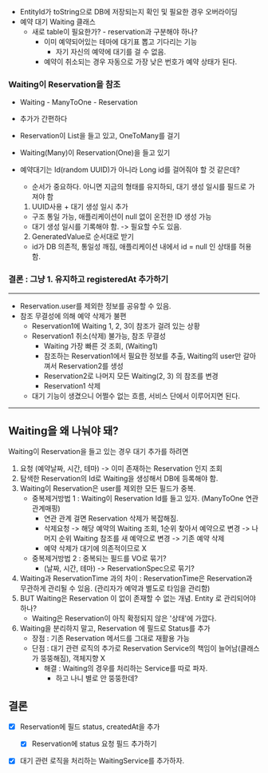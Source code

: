 - EntityId가 toString으로 DB에 저장되는지 확인 및 필요한 경우 오버라이딩
- 예약 대기 Waiting 클래스
    - 새로 table이 필요한가? - reservation과 구분해야 하나?
        - 이미 예약되어있는 테마에 대기표 뽑고 기다리는 기능
            - 자기 자신의 예약에 대기를 걸 수 없음.
        - 예약이 취소되는 경우 자동으로 가장 낮은 번호가 예약 상태가 된다.

### Waiting이 Reservation을 참조

- Waiting - ManyToOne - Reservation
- 추가가 간편하다

- Reservation이 List<Waiting>을 들고 있고, OneToMany를 걸기
- Waiting(Many)이 Reservation(One)을 들고 있기
- 예약대기는 Id(random UUID)가 아니라 Long id를 걸어줘야 할 것 같은데?
    - 순서가 중요하다. 아니면 지금의 형태를 유지하되, 대기 생성 일시를 필드로 가져야 함

    1. UUID사용 + 대기 생성 일시 추가

    - 구조 통일 가능, 애플리케이션이 null 없이 온전한 ID 생성 가능
    - 대기 생성 일시를 기록해야 함. -> 필요할 수도 있음.

    2. GeneratedValue로 순서대로 받기

    - id가 DB 의존적, 통일성 깨짐, 애플리케이션 내에서 id = null 인 상태를 허용함.

### 결론 : 그냥 1. 유지하고 registeredAt 추가하기

---

- Reservation.user를 제외한 정보를 공유할 수 있음.
- 참조 무결성에 의해 예약 삭제가 불편
    - Reservation1에 Waiting 1, 2, 3이 참조가 걸려 있는 상황
    - Reservation1 취소(삭제) 불가능, 참조 무결성
        - Waiting 가장 빠른 것 조회, (Waiting1)
        - 참조하는 Reservation1에서 필요한 정보를 추출, Waiting의 user만 갈아껴서 Reservation2를 생성
        - Reservation2로 나머지 모든 Waiting(2, 3) 의 참조를 변경
        - Reservation1 삭제
    - 대기 기능이 생겼으니 어쩔수 없는 흐름, 서비스 단에서 이루어지면 된다.

---

## Waiting을 왜 나눠야 돼?

Waiting이 Reservation을 들고 있는 경우 대기 추가를 하려면

1. 요청 (예약날짜, 시간, 테마) -> 이미 존재하는 Reservation 인지 조회
2. 탐색한 Reservation의 Id로 Waiting을 생성해서 DB에 등록해야 함.
3. Waiting이 Reservation은 user를 제외한 모든 필드가 중복.
    - 중복제거방법 1 : Waiting이 Reservation Id를 들고 있자. (ManyToOne 연관관계매핑)
        - 연관 관계 걸면 Reservation 삭제가 복잡해짐.
        - 삭제요청 -> 해당 예약의 Waiting 조회, 1순위 찾아서 예약으로 변경 -> 나머지 순위 Waiting 참조를 새 예약으로 변경 -> 기존 예약 삭제
        - 예약 삭제가 대기에 의존적이므로 X
    - 중복제거방법 2 : 중복되는 필드를 VO로 묶기?
        - (날짜, 시간, 테마) -> ReservationSpec으로 묶기?
4. Waiting과 ReservationTime 과의 차이 : ReservationTime은 Reservation과 무관하게 관리될 수 있음. (관리자가 예약과 별도로 타임을 관리함)
5. BUT Waiting은 Reservation 이 없이 존재할 수 없는 개념. Entity 로 관리되어야 하나?
    - Waiting은 Reservation이 아직 확정되지 않은 '상태'에 가깝다.
6. Waiting을 분리하지 말고, Reservation 에 필드로 Status를 추가
    - 장점 : 기존 Reservation 메서드를 그대로 재활용 가능
   - 단점 : 대기 관련 로직의 추가로 Reservation Service의 책임이 늘어남(클래스가 뚱뚱해짐), 객체지향 X
        - 해결 : Waiting의 경우를 처리하는 Service를 따로 파자.
            - 하고 나니 별로 안 뚱뚱한데?

## 결론

- [x] Reservation에 필드 status, createdAt을 추가
    - [x] Reservation에 status 요청 필드 추가하기
- [x] 대기 관련 로직을 처리하는 WaitingService를 추가하자. 

